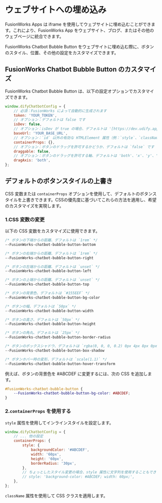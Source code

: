 # ウェブサイトへの埋め込み

FusionWorks Apps は iframe を使用してウェブサイトに埋め込むことができます。これにより、FusionWorks App をウェブサイト、ブログ、またはその他のウェブページに統合できます。

FusionWorks Chatbot Bubble Button をウェブサイトに埋め込む際に、ボタンのスタイル、位置、その他の設定をカスタマイズできます。

## FusionWorks Chatbot Bubble Button のカスタマイズ

FusionWorks Chatbot Bubble Button は、以下の設定オプションでカスタマイズできます。

```javascript
window.difyChatbotConfig = {
    // 必須：FusionWorks によって自動的に生成されます
    token: 'YOUR_TOKEN',
    // オプション：デフォルトは false です
    isDev: false,
    // オプション：isDev が true の場合、デフォルトは '[https://dev.udify.app](https://dev.udify.app)'、それ以外の場合は '[https://udify.app](https://udify.app)' です
    baseUrl: 'YOUR_BASE_URL',
    // オプション：`id` 以外の有効な HTMLElement 属性（例：`style`、`className` など）を受け入れます
    containerProps: {},
    // オプション：ボタンのドラッグを許可するかどうか、デフォルトは `false` です
    draggable: false,
    // オプション：ボタンのドラッグを許可する軸、デフォルトは 'both'、'x'、'y'、'both' のいずれかを指定できます
    dragAxis: 'both',
};
```

## デフォルトのボタンスタイルの上書き

CSS 変数または `containerProps` オプションを使用して、デフォルトのボタンスタイルを上書きできます。CSSの優先度に基づいてこれらの方法を適用し、希望のカスタマイズを実現します。

### 1.CSS 変数の変更

以下の CSS 変数をカスタマイズに使用できます。

```css
/* ボタンの下端からの距離、デフォルトは `1rem` */
--FusionWorks-chatbot-bubble-button-bottom

/* ボタンの右端からの距離、デフォルトは `1rem` */
--FusionWorks-chatbot-bubble-button-right

/* ボタンの左端からの距離、デフォルトは `unset` */
--FusionWorks-chatbot-bubble-button-left

/* ボタンの上端からの距離、デフォルトは `unset` */
--FusionWorks-chatbot-bubble-button-top

/* ボタンの背景色、デフォルトは `#155EEF` */
--FusionWorks-chatbot-bubble-button-bg-color

/* ボタンの幅、デフォルトは `50px` */
--FusionWorks-chatbot-bubble-button-width

/* ボタンの高さ、デフォルトは `50px` */
--FusionWorks-chatbot-bubble-button-height

/* ボタンの角丸、デフォルトは `25px` */
--FusionWorks-chatbot-bubble-button-border-radius

/* ボタンのボックスシャドウ、デフォルトは `rgba(0, 0, 0, 0.2) 0px 4px 8px 0px)` */
--FusionWorks-chatbot-bubble-button-box-shadow

/* ボタンホバー時の変形、デフォルトは `scale(1.1)` */
--FusionWorks-chatbot-bubble-button-hover-transform
```

例えば、ボタンの背景色を #ABCDEF に変更するには、次の CSS を追加します。

```css
#FusionWorks-chatbot-bubble-button {
    --FusionWorks-chatbot-bubble-button-bg-color: #ABCDEF;
}
```

### 2.`containerProps` を使用する

`style` 属性を使用してインラインスタイルを設定します。

```javascript
window.difyChatbotConfig = {
    // ... 他の設定
    containerProps: {
        style: {
            backgroundColor: '#ABCDEF',
            width: '60px',
            height: '60px',
            borderRadius: '30px',
        },
        // ちょっとしたスタイル変更の場合、style 属性に文字列を使用することもできます。
        // style: 'background-color: #ABCDEF; width: 60px;',
    },
};
```

`className` 属性を使用して CSS クラスを適用します。

